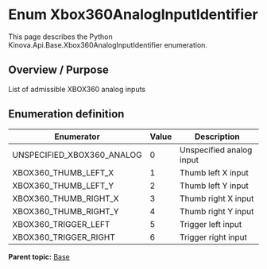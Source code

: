 # Enum Xbox360AnalogInputIdentifier

This page describes the Python Kinova.Api.Base.Xbox360AnalogInputIdentifier enumeration.

## Overview / Purpose

List of admissible XBOX360 analog inputs

## Enumeration definition

|Enumerator|Value|Description|
|----------|-----|-----------|
|UNSPECIFIED\_XBOX360\_ANALOG|0|Unspecified analog input|
|XBOX360\_THUMB\_LEFT\_X|1|Thumb left X input|
|XBOX360\_THUMB\_LEFT\_Y|2|Thumb left Y input|
|XBOX360\_THUMB\_RIGHT\_X|3|Thumb right X input|
|XBOX360\_THUMB\_RIGHT\_Y|4|Thumb right Y input|
|XBOX360\_TRIGGER\_LEFT|5|Trigger left input|
|XBOX360\_TRIGGER\_RIGHT|6|Trigger right input|

**Parent topic:** [Base](../references/summary_Base.md)

